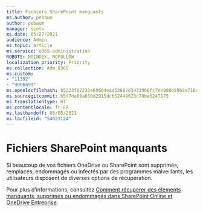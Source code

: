 ```yaml
---
title: Fichiers SharePoint manquants
ms.author: pebaum
author: pebaum
manager: scotv
ms.date: 05/27/2021
audience: Admin
ms.topic: article
ms.service: o365-administration
ROBOTS: NOINDEX, NOFOLLOW
localization_priority: Priority
ms.collection: Adm_O365
ms.custom:
- "11392"
- "9006699"
ms.openlocfilehash: 85223f07233e69604ea453682d3433966fc7ee908b59b9a716d9ba99950c9e62
ms.sourcegitcommit: b5f7da89a650d2915dc652449623c78be6247175
ms.translationtype: HT
ms.contentlocale: fr-FR
ms.lasthandoff: 08/05/2021
ms.locfileid: "54023124"
---
```

# <a name="sharepoint-files-are-missing"></a>Fichiers SharePoint manquants

Si beaucoup de vos fichiers OneDrive ou SharePoint sont supprimés, remplacés, endommagés ou infectés par des programmes malveillants, les utilisateurs disposent de diverses options de récupération.

Pour plus d’informations, consultez [Comment récupérer des éléments manquants, supprimés ou endommagés dans SharePoint Online et OneDrive Entreprise](https://go.microsoft.com/fwlink/?linkid=2110774).
